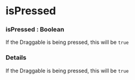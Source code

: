 # isPressed

### isPressed : Boolean

If the Draggable is being pressed, this will be `true`

### Details[​](#details "Direct link to Details")

If the Draggable is being pressed, this will be `true`
